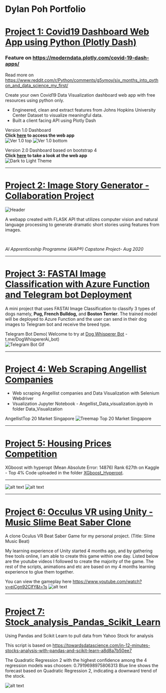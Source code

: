 # Dylan Poh Portfolio

# [Project 1: Covid19 Dashboard Web App using Python (Plotly Dash)](https://github.com/Unicorndy/covid19_dashboard)
### Feature on https://moderndata.plotly.com/covid-19-dash-apps/ 
Read more on https://www.reddit.com/r/Python/comments/g5ymoy/six_months_into_python_and_data_science_my_first/  

Create your own Covid19 Data Visualization dashboard web app with free resources using python only.
* Engineered, clean and extract features from Johns Hopkins University Center Dataset to visualize meaningful data.
* Built a client facing API using Plotly Dash

Version 1.0 Dashboard  
**Click [here](https://covid19-dashboard-online.herokuapp.com/) to access the web app**  
![Ver 1.0 top](/images/1_git.png)
![Ver 1.0 bottom](/images/2_git.png)

Version 2.0 Dashboard based on bootstrap 4  
**Click [here](https://covid19dashboardsg.herokuapp.com//) to take a look at the web app**  
![Dark to Light Theme](/images/DarktoLightV2.gif)  

---
# [Project 2: Image Story Generator - Collaboration Project](https://github.com/Fairy-Tale-Team/image_story_generator)
![Header](/images/Header_1.png)

A webapp created with FLASK API that utilizes computer vision and natural language processing to generate dramatic short stories using features from images.  

&nbsp;

*AI Apprenticeship Programme (AIAP®) Capstone Project- Aug 2020*

---
# [Project 3: FASTAI Image Classification with Azure Function and Telegram bot Deployment](https://github.com/Unicorndy/FASTAI_Image_Classification_with_Azure_Function_and_Telegram_bot_Deployment)
A mini project that uses FASTAI Image Classification to classify 3 types of dogs namely, **Pug, French Bulldog,** and **Boston Terrier**.  The trained model will be deployed to Azure Function and the user can send in their dog images to Telegram bot and receive the breed type.

Telegram Bot Demo( Welcome to try at [Dog Whisperer Bot](https://t.me/DogWhispererAi_bot) - t.me/DogWhispererAi_bot)  
![Telegram Bot Gif](/images/telegrambot_sample.gif)

---
# [Project 4: Web Scraping Angellist Companies](https://github.com/Unicorndy/web_scrape_angellist_companies)
* Web scraping Angellist companies and Data Visualization with Selenium Webdriver
* Vsualization Jupyter Notebook - Angellist_Data_visualization.ipynb in folder Data_Visualization

AngellistTop 20 Market Singapore
![Treemap Top 20 Market Singapore](/images/Top20MarketType_Singapore.png)

---
# [Project 5: Housing Prices Competition](https://github.com/Unicorndy/Housing-Prices-Competition-for-Kaggle-Learn-Users)
XGboost with hyperopt (Mean Absolute Error: 14876) Rank 627th on Kaggle - Top 4%
Code uploaded in the folder [XGboost_Hyperopt](https://github.com/Unicorndy/Housing-Prices-Competition-for-Kaggle-Learn-Users/tree/master/XGboost_Hyperopt).
***
![alt text](/images/Rank627_on_kaggle.jpg)
![alt text](/images/Top_4percent_on_kaggle.jpg)

---
# [Project 6: Occulus VR using Unity - Music Slime Beat Saber Clone](https://github.com/Unicorndy/Music_Slime_Beat_Saber_Clone_VR)
A clone Oculus VR Beat Saber Game for my personal project. (Title: Slime Music Beat)

My learning experience of Unity started 4 months ago, and by gathering free tools online, I am able to create this game within one day. Listed below are the youtube videos I followed to create the majority of the game. The rest of the scripts, animations and etc are based on my 4 months learning experience to glue them together. 

You can view the gameplay here https://www.youtube.com/watch?v=eiCgn92ClfY&t=1s
![alt text](/images/Slime_music_beat_3sec.gif)

---
# [Project 7: Stock_analysis_Pandas_Scikit_Learn](https://github.com/Unicorndy/Stock_analysis_Pandas_Scikit_Learn)
Using Pandas and Scikit Learn to pull data from Yahoo Stock for analysis

This script is based on https://towardsdatascience.com/in-12-minutes-stocks-analysis-with-pandas-and-scikit-learn-a8d8a7b50ee7

The Quadratic Regression 2 with the highest confidence among the 4 regression models was choosen: 0.7919698975806313
Blue line shows the forecast based on Quadratic Regression 2, indicating a downward trend of the stock.

![alt text](/images/Forecast_for_NXPI_Stock.png?raw=true)


